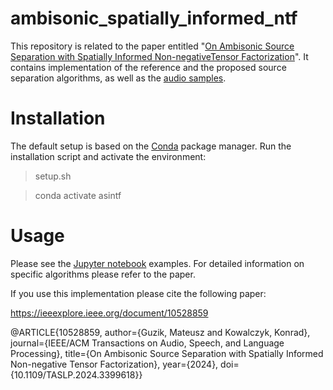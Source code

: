 # ambisonic_spatially_informed_ntf

This repository is related to the paper entitled "[On Ambisonic Source Separation with Spatially Informed Non-negativeTensor Factorization](https://ieeexplore.ieee.org/document/10528859)".
It contains implementation of the reference and the proposed source separation algorithms, as well as the [audio samples](https://metlosz.github.io/ambisonic_spatially_informed_ntf/).

# Installation
The default setup is based on the [Conda](https://docs.anaconda.com/free/miniconda/#quick-command-line-install) package manager.
Run the installation script and activate the environment:

> setup.sh

> conda activate asintf

# Usage
Please see the [Jupyter notebook](https://docs.jupyter.org/en/latest/running.html#how-do-i-open-a-specific-notebook) examples.
For detailed information on specific algorithms please refer to the paper.

If you use this implementation please cite the following paper:

https://ieeexplore.ieee.org/document/10528859

@ARTICLE{10528859,
  author={Guzik, Mateusz and Kowalczyk, Konrad},
  journal={IEEE/ACM Transactions on Audio, Speech, and Language Processing}, 
  title={On Ambisonic Source Separation with Spatially Informed Non-negative Tensor Factorization}, 
  year={2024},
  doi={10.1109/TASLP.2024.3399618}}
